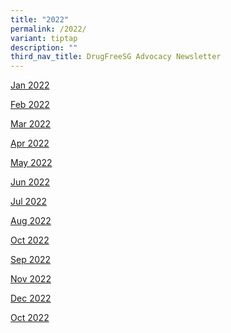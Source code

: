 ```yaml
---
title: "2022"
permalink: /2022/
variant: tiptap
description: ""
third_nav_title: DrugFreeSG Advocacy Newsletter
---
```

<p><a href="/files/Jan_2022.pdf" rel="noopener noreferrer nofollow" target="_blank">Jan 2022</a>
</p>
<p><a href="/files/Feb_2022.pdf" rel="noopener noreferrer nofollow" target="_blank">Feb 2022</a>
</p>
<p><a href="/files/Mar_2022.pdf" rel="noopener noreferrer nofollow" target="_blank">Mar 2022</a>
</p>
<p><a href="/files/Apr_2022.pdf" rel="noopener noreferrer nofollow" target="_blank">Apr 2022</a>
</p>
<p><a href="/files/May_2022.pdf" rel="noopener noreferrer nofollow" target="_blank">May 2022</a>
</p>
<p><a href="/files/Jun_2022.pdf" rel="noopener noreferrer nofollow" target="_blank">Jun 2022</a>
</p>
<p><a href="/files/Jul_2022_compressed.pdf" rel="noopener noreferrer nofollow" target="_blank">Jul 2022</a>
</p>
<p><a href="/files/Aug_2022.pdf" rel="noopener noreferrer nofollow" target="_blank">Aug 2022</a>
</p>
<p><a href="/files/Oct_2022.pdf" rel="noopener noreferrer nofollow" target="_blank">Oct 2022</a>
</p>
<p><a href="/files/Sep_2022.pdf" rel="noopener noreferrer nofollow" target="_blank">Sep 2022</a>
</p>
<p><a href="/files/Nov_2022.pdf" rel="noopener noreferrer nofollow" target="_blank">Nov 2022</a>
</p>
<p><a href="/files/Dec_2022.pdf" rel="noopener noreferrer nofollow" target="_blank">Dec 2022</a>
</p>
<p><a href="/files/Oct_2022.pdf" rel="noopener noreferrer nofollow" target="_blank">Oct 2022</a>
</p>